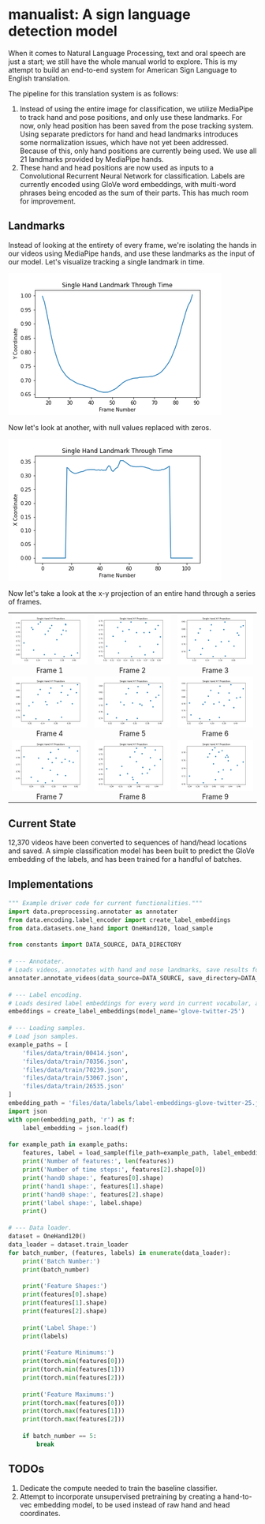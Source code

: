 # manualist: A sign language detection model

When it comes to Natural Language Processing, text and oral speech are just a start; we still have the whole manual world to explore. This is my attempt to build an end-to-end system for American Sign Language to English translation.

The pipeline for this translation system is as follows:
1. Instead of using the entire image for classification, we utilize MediaPipe to track hand and pose positions, and only use these landmarks. For now, only head position has been saved from the pose tracking system. Using separate predictors for hand and head landmarks introduces some normalization issues, which have not yet been addressed. Because of this, only hand positions are currently being used. We use all 21 landmarks provided by MediaPipe hands.
2. These hand and head positions are now used as inputs to a Convolutional Recurrent Neural Network for classification. Labels are currently encoded using GloVe word embeddings, with multi-word phrases being encoded as the sum of their parts. This has much room for improvement.

## Landmarks
Instead of looking at the entirety of every frame, we're isolating the hands in our videos using MediaPipe hands, and use these landmarks as the input of our model. Let's visualize tracking a single landmark in time.

![single point y](files/images/single-point-y.png)

Now let's look at another, with null values replaced with zeros.

![single point x](files/images/single-point-x.png)

Now let's take a look at the x-y projection of an entire hand through a series of frames.

| | | |
|:-------------------------:|:-------------------------:|:-------------------------:|
|<img width="400" src="files/images/single-hand-0.png">  Frame 1 | <img width="400" src="files/images/single-hand-1.png"> Frame 2 |<img width="400" src="files/images/single-hand-2.png"> Frame 3 |
|<img width="400" src="files/images/single-hand-3.png">  Frame 4 | <img width="400" src="files/images/single-hand-4.png"> Frame 5 |<img width="400" src="files/images/single-hand-5.png"> Frame 6 |
|<img width="400" src="files/images/single-hand-6.png">  Frame 7 | <img width="400" src="files/images/single-hand-7.png"> Frame 8 |<img width="400" src="files/images/single-hand-8.png"> Frame 9 |

## Current State
12,370 videos have been converted to sequences of hand/head locations and saved. A simple classification model has been built to predict the GloVe embedding of the labels, and has been trained for a handful of batches.

## Implementations
```python
""" Example driver code for current functionalities."""
import data.preprocessing.annotater as annotater
from data.encoding.label_encoder import create_label_embeddings
from data.datasets.one_hand import OneHand120, load_sample

from constants import DATA_SOURCE, DATA_DIRECTORY

# --- Annotater.
# Loads videos, annotates with hand and nose landmarks, save results for training later.
annotater.annotate_videos(data_source=DATA_SOURCE, save_directory=DATA_DIRECTORY)

# --- Label encoding.
# Loads desired label embeddings for every word in current vocabular, as a dictionary.y.
embeddings = create_label_embeddings(model_name='glove-twitter-25')

# --- Loading samples.
# Load json samples.
example_paths = [
    'files/data/train/00414.json',
    'files/data/train/70356.json',
    'files/data/train/70239.json',
    'files/data/train/53067.json',
    'files/data/train/26535.json'
]
embedding_path = 'files/data/labels/label-embeddings-glove-twitter-25.json'
import json
with open(embedding_path, 'r') as f:
    label_embedding = json.load(f)

for example_path in example_paths:
    features, label = load_sample(file_path=example_path, label_embedding=label_embedding)
    print('Number of features:', len(features))
    print('Number of time steps:', features[2].shape[0])
    print('hand0 shape:', features[0].shape)
    print('hand1 shape:', features[1].shape)
    print('hand0 shape:', features[2].shape)
    print('label shape:', label.shape)
    print()

# --- Data loader.
dataset = OneHand120()
data_loader = dataset.train_loader
for batch_number, (features, labels) in enumerate(data_loader):
    print('Batch Number:')
    print(batch_number)

    print('Feature Shapes:')
    print(features[0].shape)
    print(features[1].shape)
    print(features[2].shape)

    print('Label Shape:')
    print(labels)

    print('Feature Minimums:')
    print(torch.min(features[0]))
    print(torch.min(features[1]))
    print(torch.min(features[2]))

    print('Feature Maximums:')
    print(torch.max(features[0]))
    print(torch.max(features[1]))
    print(torch.max(features[2]))

    if batch_number == 5:
        break

```

## TODOs
1. Dedicate the compute needed to train the baseline classifier.
2. Attempt to incorporate unsupervised pretraining by creating a hand-to-vec embedding model, to be used instead of raw hand and head coordinates.
